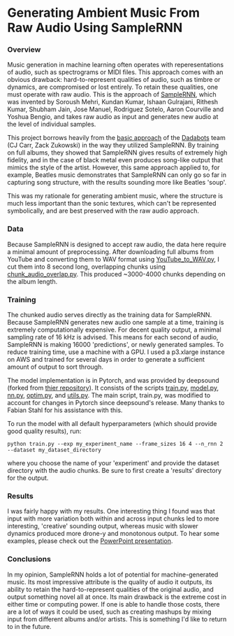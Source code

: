 # Generating Ambient Music From Raw Audio Using SampleRNN

### Overview

Music generation in machine learning often operates with reperesentations of audio, such as spectrograms or MIDI files. This approach comes with an obvious drawback: hard-to-represent qualities of audio, such as timbre or dynamics, are compromised or lost entirely. To retain these qualities, one must operate with raw audio. This is the approach of [SampleRNN](https://arxiv.org/abs/1612.07837), which was invented by Soroush Mehri, Kundan Kumar, Ishaan Gulrajani, Rithesh Kumar, Shubham Jain, Jose Manuel, Rodriguez Sotelo, Aaron Courville and Yoshua Bengio, and takes raw audio as input and generates new audio at the level of individual samples.

This project borrows heavily from the [basic approach](https://arxiv.org/pdf/1811.06633.pdf) of the [Dadabots](http://dadabots.com/) team (CJ Carr, Zack Zukowski) in the way they utilized SampleRNN. By training on full albums, they showed that SampleRNN gives results of extremely high fidelity, and in the case of black metal even produces song-like output that mimics the style of the artist. However, this same approach applied to, for example, Beatles music demonstrates that SampleRNN can only go so far in capturing song structure, with the results sounding more like Beatles 'soup'.

This was my rationale for generating ambient music, where the structure is much less important than the sonic textures, which can't be represented symbolically, and are best preserved with the raw audio approach.

### Data

Because SampleRNN is designed to accept raw audio, the data here require a minimal amount of preprocessing. After downloading full albums from YouTube and converting them to WAV format using [YouTube_to_WAV.py](https://github.com/timothymeehan/ambient_music_generator/blob/master/code/YouTube_to_WAV.py), I cut them into 8 second long, overlapping chunks using [chunk_audio_overlap.py](https://github.com/timothymeehan/ambient_music_generator/blob/master/code/chunk_audio_overlap.py). This produced ~3000-4000 chunks depending on the album length.

### Training

The chunked audio serves directly as the training data for SampleRNN. Because SampleRNN generates new audio one sample at a time, training is extremely computationally expensive. For decent quality output, a minimal sampling rate of 16 kHz is advised. This means for each second of audio, SampleRNN is making 16000 'predictions', or newly generated samples. To reduce training time, use a machine with a GPU. I used a p3.xlarge instance on AWS and trained for several days in order to generate a sufficient amount of output to sort through.

The model implementation is in Pytorch, and was provided by deepsound (forked from [thier repository](https://github.com/deepsound-project/samplernn-pytorch)). It consists of the scripts [train.py](https://github.com/timothymeehan/ambient_music_generator/blob/master/code/train.py), [model.py](https://github.com/timothymeehan/ambient_music_generator/blob/master/code/model.py), [nn.py](https://github.com/timothymeehan/ambient_music_generator/blob/master/code/nn.py), [optim.py](https://github.com/timothymeehan/ambient_music_generator/blob/master/code/optim.py), and [utils.py](https://github.com/timothymeehan/ambient_music_generator/blob/master/code/utils.py). The main script, train.py, was modified to account for changes in Pytorch since deepsound's release. Many thanks to Fabian Stahl for his assistance with this.

To run the model with all default hyperparameters (which should provide good quality results), run:
```
python train.py --exp my_experiment_name --frame_sizes 16 4 --n_rnn 2 --dataset my_dataset_directory
```
where you choose the name of your 'experiment' and provide the dataset directory with the audio chunks. Be sure to first create a 'results' directory for the output.

### Results

I was fairly happy with my results. One interesting thing I found was that input with more variation both within and across input chunks led to more interesting, 'creative' sounding output, whereas music with slower dynamics produced more drone-y and monotonous output. To hear some examples, please check out the [PowerPoint presentation](https://github.com/timothymeehan/ambient_music_generator/blob/master/generating_ambient_music.pptx).

### Conclusions

In my opinion, SampleRNN holds a lot of potential for machine-generated music. Its most impressive attribute is the quality of audio it outputs, its ability to retain the hard-to-represent qualities of the original audio, and output something novel all at once. Its main drawback is the extreme cost in either time or computing power. If one is able to handle those costs, there are a lot of ways it could be used, such as creating mashups by mixing input from different albums and/or artists. This is something I'd like to return to in the future.
